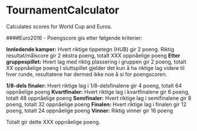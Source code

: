 # TournamentCalculator
Calculates scores for World Cup and Euros.

####Euro2016 - Poengscore gis etter følgende kriterier:

**Innledende kamper:** Hvert riktige tippetegn (HUB) gir 2 poeng. Riktig resultat/målscore gir 2 ekstra poeng, totalt XXX oppnåelige poeng
**Etter gruppespillet:** Hvert lag med riktig plassering i gruppen gir 2 poeng, totalt XX oppnåelige poeng
I sluttspillet gjelder det kun å ha riktige lag videre til hver runde, resultatene har dermed ikke noe å si for poengscoren.

**1/8-dels finaler:** Hvert riktige lag i 1/8-delsfinalene gir 4 poeng, totalt 64 oppnåelige poeng
**Kvartfinaler:** Hvert riktige lag i kvartfinalene gir 6 poeng, totalt 48 oppnåelige poeng
**Semifinaler:** Hvert riktige lag i semifinalene gir 8 poeng, totalt 32 oppnåelige poeng
**Finalen:** Hvert riktige lag i finalen gir 12 poeng, totalt 24 oppnåelige poeng
**Vinner:** Riktig vinner gir 16 poeng


Totalt gir dette XXX oppnåelige poeng.
